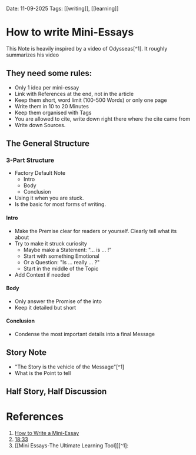 Date: 11-09-2025
Tags: [[writing]], [[learning]]

# How to write Mini-Essays

This Note is heavily inspired by a video of Odysseas[^1]. It roughly summarizes his video 

## They need some rules:

- Only 1 idea per mini-essay
- Link with References at the end, not in the article
- Keep them short, word limit (100-500 Words) or only one page
- Write them in 10 to 20 Minutes
- Keep them organised with Tags
- You are allowed to cite, write down right there where the cite came from
- Write down Sources.

## The General Structure

### 3-Part Structure

- Factory Default Note
	- Intro
	- Body
	- Conclusion
- Using it when you are stuck.
- Is the basic for most forms of writing.

#### Intro 

- Make the Premise clear for readers or yourself. Clearly tell what its about
- Try to make it struck curiosity
	- Maybe make a Statement: "... is ... !"
	- Start with something Emotional
	- Or a Question: "Is ... really ... ?"
	- Start in the middle of the Topic
- Add Context if needed

#### Body

- Only answer the Promise of the into
- Keep it detailed but short

#### Conclusion

- Condense the most important details into a final Message 

## Story Note

- "The Story is the vehicle of the Message"[^1]  
- What is the Point to tell

## Half Story, Half Discussion



# References

1. [How to Write a Mini-Essay](https://www.youtube.com/watch?v=eCaOSNxwCsw)
2. [18:33](https://youtu.be/eCaOSNxwCsw?si=3AXZiPT_AeIKRy4t&t=1111)
3. [[Mini Essays-The Ultimate Learning Tool]][^1]: 
